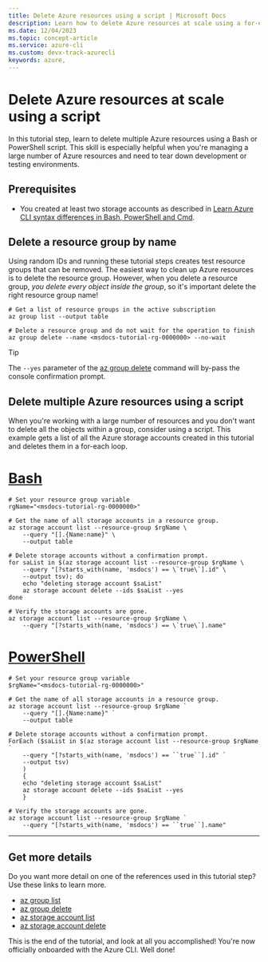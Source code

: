 ```yaml
---
title: Delete Azure resources using a script | Microsoft Docs
description: Learn how to delete Azure resources at scale using a for-each loop
ms.date: 12/04/2023
ms.topic: concept-article
ms.service: azure-cli
ms.custom: devx-track-azurecli
keywords: azure, 
---
```

# Delete Azure resources at scale using a script

In this tutorial step, learn to delete multiple Azure resources using a Bash or PowerShell script. This skill is especially helpful when you're managing a large number of Azure resources and need to tear down development or testing environments.

## Prerequisites

* You created at least two storage accounts as described in [Learn Azure CLI syntax differences in Bash, PowerShell and Cmd](./get-started-tutorial-2-environment-syntax.md).

## Delete a resource group by name

Using random IDs and running these tutorial steps creates test resource groups that can be removed. The easiest way to clean up Azure resources is to delete the resource group. However, when you delete a resource group, _you delete every object inside the group_, so it's important delete the right resource group name!

```azurecli-interactive
# Get a list of resource groups in the active subscription
az group list --output table

# Delete a resource group and do not wait for the operation to finish
az group delete --name <msdocs-tutorial-rg-0000000> --no-wait
```

> [!TIP]
> The `--yes` parameter of the [az group delete](/cli/azure/group#az-group-delete) command will by-pass the console confirmation prompt.

## Delete multiple Azure resources using a script

When you're working with a large number of resources and you don't want to delete all the objects within a group, consider using a script. This example gets a list of all the Azure storage accounts created in this tutorial and deletes them in a for-each loop.

# [Bash](#tab/bash)

```azurecli-interactive
# Set your resource group variable
rgName="<msdocs-tutorial-rg-0000000>"

# Get the name of all storage accounts in a resource group.
az storage account list --resource-group $rgName \
    --query "[].{Name:name}" \
    --output table

# Delete storage accounts without a confirmation prompt.
for saList in $(az storage account list --resource-group $rgName \
    --query "[?starts_with(name, 'msdocs') == \`true\`].id" \
    --output tsv); do
    echo "deleting storage account $saList"
    az storage account delete --ids $saList --yes
done

# Verify the storage accounts are gone.
az storage account list --resource-group $rgName \
    --query "[?starts_with(name, 'msdocs') == \`true\`].name"
```

# [PowerShell](#tab/powershell)

```azurecli-interactive
# Set your resource group variable
$rgName="<msdocs-tutorial-rg-0000000>"

# Get the name of all storage accounts in a resource group.
az storage account list --resource-group $rgName `
    --query "[].{Name:name}" `
    --output table

# Delete storage accounts without a confirmation prompt.
ForEach ($saList in $(az storage account list --resource-group $rgName `
    --query "[?starts_with(name, 'msdocs') == ``true``].id" `
    --output tsv)
    )
    {
    echo "deleting storage account $saList"
    az storage account delete --ids $saList --yes
    }

# Verify the storage accounts are gone.
az storage account list --resource-group $rgName `
    --query "[?starts_with(name, 'msdocs') == ``true``].name"
```

---

## Get more details

Do you want more detail on one of the references used in this tutorial step? Use these links to learn more.

* [az group list](/cli/azure/group#az-group-list)
* [az group delete](/cli/azure/group#az-group-delete)
* [az storage account list](/cli/azure/storage/account#az-storage-account-list)
* [az storage account delete](/cli/azure/storage/account#az-storage-account-delete)

This is the end of the tutorial, and look at all you accomplished! You're now officially onboarded with the Azure CLI. Well done!

